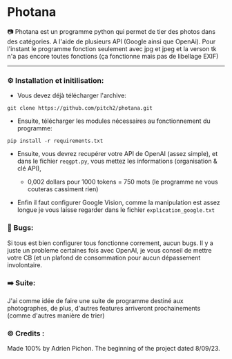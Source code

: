 # Photana

📷 Photana est un programme python qui permet de tier des photos dans des catégories. A l'aide de plusieurs API (Google ainsi que OpenAi). 
Pour l'instant le programme fonction seulement avec jpg et jpeg et la verson tk n'a pas encore toutes fonctions (ça fonctionne mais pas de libellage EXIF)

---
### ⚙️ Installation et initilisation: 

- Vous devez déjà télécharger l'archive:
```
git clone https://github.com/pitch2/photana.git
```

- Ensuite, télécharger les modules nécessaires au fonctionnement du programme:
```
pip install -r requirements.txt
```

- Ensuite, vous devrez recupérer votre API de OpenAI (assez simple), et dans le fichier ```reqgpt.py```, vous mettez les informations (organisation & clé API), 
    - 0,002 dollars pour 1000 tokens = 750 mots (le programme ne vous couteras cassiment rien)
      
- Enfin il faut configurer Google Vision, comme la manipulation est assez longue je vous laisse regarder dans le fichier ```explication_google.txt```

### 🛑 Bugs:
Si tous est bien configurer tous fonctionne correment, aucun bugs. Il y a juste un probleme certaines fois avec OpenAI, je vous conseil de mettre votre CB (et un plafond de consommation pour aucun dépassement involontaire.                                         

### ➡️ Suite:
J'ai comme idée de faire une suite de programme destiné aux photographes, de plus, d'autres features arriveront prochainements (comme d'autres manière de trier)

### ©️ Credits :
Made 100% by Adrien Pichon. The beginning of the project dated 8/09/23.
